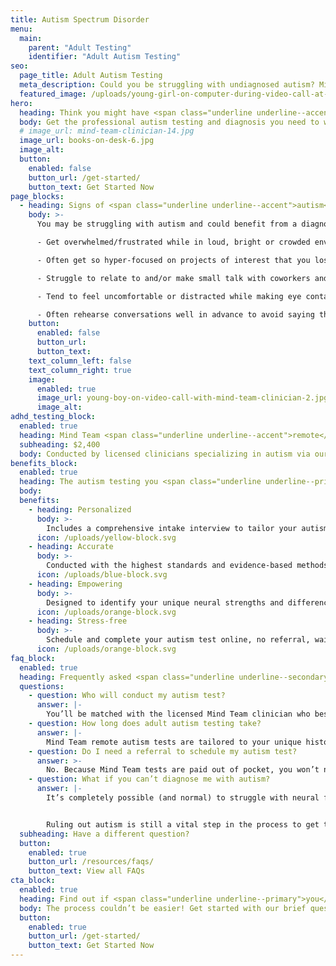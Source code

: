 ```yaml
---
title: Autism Spectrum Disorder
menu:
  main:
    parent: "Adult Testing"
    identifier: "Adult Autism Testing"
seo:
  page_title: Adult Autism Testing
  meta_description: Could you be struggling with undiagnosed autism? Mind Team online adult autism tests are the professional, stress-free way to get answers.
  featured_image: /uploads/young-girl-on-computer-during-video-call-at-desk.jpg
hero:
  heading: Think you might have <span class="underline underline--accent">autism</span>?
  body: Get the professional autism testing and diagnosis you need to work <em>with</em> your mind, all from the comfort of home.
  # image_url: mind-team-clinician-14.jpg
  image_url: books-on-desk-6.jpg
  image_alt:
  button:
    enabled: false
    button_url: /get-started/
    button_text: Get Started Now
page_blocks:
  - heading: Signs of <span class="underline underline--accent">autism</span> in adults
    body: >-
      You may be struggling with autism and could benefit from a diagnosis if you:

      - Get overwhelmed/frustrated while in loud, bright or crowded environments. 

      - Often get so hyper-focused on projects of interest that you lose track of time. 

      - Struggle to relate to and/or make small talk with coworkers and peers. 

      - Tend to feel uncomfortable or distracted while making eye contact. 

      - Often rehearse conversations well in advance to avoid saying the “wrong” thing.
    button:
      enabled: false
      button_url:
      button_text:
    text_column_left: false
    text_column_right: true
    image:
      enabled: true
      image_url: young-boy-on-video-call-with-mind-team-clinician-2.jpg
      image_alt:
adhd_testing_block:
  enabled: true
  heading: Mind Team <span class="underline underline--accent">remote</span> adult autism testing.
  subheading: $2,400
  body: Conducted by licensed clinicians specializing in autism via our secure, remote platform.
benefits_block:
  enabled: true
  heading: The autism testing you <span class="underline underline--primary">deserve</span>.
  body:
  benefits:
    - heading: Personalized
      body: >-
        Includes a comprehensive intake interview to tailor your autism assessment and results to your unique background and concerns.
      icon: /uploads/yellow-block.svg
    - heading: Accurate
      body: >-
        Conducted with the highest standards and evidence-based methods.
      icon: /uploads/blue-block.svg
    - heading: Empowering
      body: >-
        Designed to identify your unique neural strengths and differences and guide you on the best path to work <em>with</em> your mind.
      icon: /uploads/orange-block.svg
    - heading: Stress-free
      body: >-
        Schedule and complete your autism test online, no referral, wait-time or commute necessary.
      icon: /uploads/orange-block.svg
faq_block:
  enabled: true
  heading: Frequently asked <span class="underline underline--secondary">autism testing</span> questions
  questions:
    - question: Who will conduct my autism test?
      answer: |-
        You’ll be matched with the licensed Mind Team clinician who best fits your needs, like those on our team specializing in autism.
    - question: How long does adult autism testing take?
      answer: |-
        Mind Team remote autism tests are tailored to your unique history, background and concerns, and vary in length. We’ll prepare you with what to expect before your test.
    - question: Do I need a referral to schedule my autism test?
      answer: >-
        No. Because Mind Team tests are paid out of pocket, you won’t need to obtain or wait for a referral to schedule your autism test.
    - question: What if you can’t diagnose me with autism?
      answer: |-
        It’s completely possible (and normal) to struggle with neural functions related to autism without meeting the full symptomatic requirements for an official condition diagnosis. 


        Ruling out autism is still a vital step in the process to get the answers and support you need to work <em>with</em> your unique mind, and Mind Team treatment services can help, regardless if you have an official autism diagnosis or not.
  subheading: Have a different question?
  button:
    enabled: true
    button_url: /resources/faqs/
    button_text: View all FAQs
cta_block:
  enabled: true
  heading: Find out if <span class="underline underline--primary">you</span> have autism.
  body: The process couldn’t be easier! Get started with our brief questionnaire.
  button:
    enabled: true
    button_url: /get-started/
    button_text: Get Started Now
---
```

